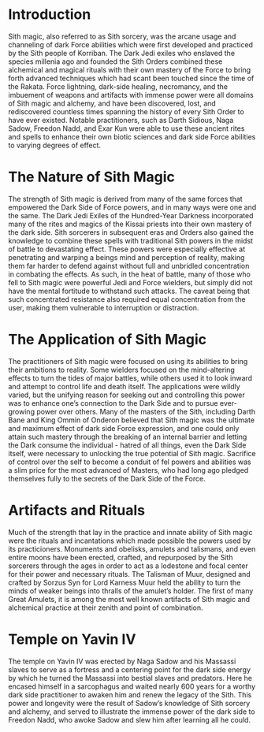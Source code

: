 # Introduction

Sith magic, also referred to as Sith sorcery, was the arcane usage and channeling of dark Force abilities which were first developed and practiced by the Sith people of Korriban.
The Dark Jedi exiles who enslaved the species millenia ago and founded the Sith Orders combined these alchemical and magical rituals with their own mastery of the Force to bring forth advanced techniques which had scant been touched since the time of the Rakata.
Force lightning, dark-side healing, necromancy, and the imbuement of weapons and artifacts with immense power were all domains of Sith magic and alchemy, and have been discovered, lost, and rediscovered countless times spanning the history of every Sith Order to have ever existed.
Notable practitioners, such as Darth Sidious, Naga Sadow, Freedon Nadd, and Exar Kun were able to use these ancient rites and spells to enhance their own biotic sciences and dark side Force abilities to varying degrees of effect.

# The Nature of Sith Magic

The strength of Sith magic is derived from many of the same forces that empowered the Dark Side of Force powers, and in many ways were one and the same.
The Dark Jedi Exiles of the Hundred-Year Darkness incorporated many of the rites and magics of the Kissai priests into their own mastery of the dark side.
Sith sorcerers in subsequent eras and Orders also gained the knowledge to combine these spells with traditional Sith powers in the midst of battle to devastating effect.
These powers were especially effective at penetrating and warping a beings mind and perception of reality, making them far harder to defend against without full and unbridled concentration in combating the effects.
As such, in the heat of battle, many of those who fell to Sith magic were powerful Jedi and Force wielders, but simply did not have the mental fortitude to withstand such attacks.
The caveat being that such concentrated resistance also required equal concentration from the user, making them vulnerable to interruption or distraction.

# The Application of Sith Magic

The practitioners of Sith magic were focused on using its abilities to bring their ambitions to reality.
Some wielders focused on the mind-altering effects to turn the tides of major battles, while others used it to look inward and attempt to control life and death itself.
The applications were wildly varied, but the unifying reason for seeking out and controlling this power was to enhance one’s connection to the Dark Side and to pursue ever-growing power over others.
Many of the masters of the Sith, including Darth Bane and King Ommin of Onderon believed that Sith magic was the ultimate and maximum effect of dark side Force expression, and one could only attain such mastery through the breaking of an internal barrier and letting the Dark consume the individual - hatred of all things, even the Dark Side itself, were necessary to unlocking the true potential of Sith magic.
Sacrifice of control over the self to become a conduit of fel powers and abilities was a slim price for the most advanced of Masters, who had long ago pledged themselves fully to the secrets of the Dark Side of the Force.

# Artifacts and Rituals

Much of the strength that lay in the practice and innate ability of Sith magic were the rituals and incantations which made possible the powers used by its practicioners.
Monuments and obelisks, amulets and talismans, and even entire moons have been erected, crafted, and repurposed by the Sith sorcerers through the ages in order to act as a lodestone and focal center for their power and necessary rituals.
The Talisman of Muur, designed and crafted by Sorzus Syn for Lord Karness Muur held the ability to turn the minds of weaker beings into thralls of the amulet’s holder.
The first of many Great Amulets, it is among the most well known artifacts of Sith magic and alchemical practice at their zenith and point of combination.

# Temple on Yavin IV

The temple on Yavin IV was erected by Naga Sadow and his Massassi slaves to serve as a fortress and a centering point for the dark side energy by which he turned the Massassi into bestial slaves and predators.
Here he encased himself in a sarcophagus and waited nearly 600 years for a  worthy dark side practitioner to awaken him and renew the legacy of the Sith.
This power and longevity were the result of Sadow’s knowledge of Sith sorcery and alchemy, and served to illustrate the immense power of the dark side to Freedon Nadd, who awoke Sadow and slew him after learning all he could.
